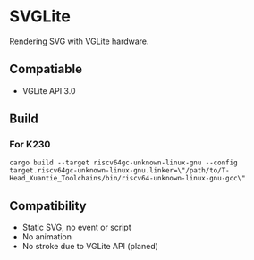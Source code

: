 # SVGLite

Rendering SVG with VGLite hardware.

## Compatiable

- VGLite API 3.0

## Build

### For K230

```shell
cargo build --target riscv64gc-unknown-linux-gnu --config target.riscv64gc-unknown-linux-gnu.linker=\"/path/to/T-Head_Xuantie_Toolchains/bin/riscv64-unknown-linux-gnu-gcc\"
```

## Compatibility

- Static SVG, no event or script
- No animation
- No stroke due to VGLite API (planed)
